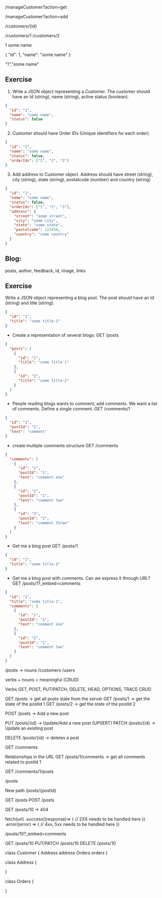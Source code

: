 
/manageCustomer?action=get

/manageCustomer?action=add


/customers/{id}

/customers/1
/customers/2

<customer>
  <id>1</id>
  <name>some name</name>
</customer>

{
  "id": 1,
  "name": "some name"
}

"1","some name"




Exercise
-----------
1. Write a JSON object representing a Customer. The customer should have an Id (string), name (string), active status (boolean).

```json
{
  "id": "1",
  "name": "some name",
  "status": false
}
```

2. Customer should have Order IDs (Unique identifiers for each order).

```json
{
  "id": "1",
  "name": "some name",
  "status": false,
  "orderIds": ["1", "2", "3"]
}
```

3. Add address to Customer object. Address should have street (string), city (string), state (string), postalcode (number) and country (string)

```json
{
  "id": "1",
  "name": "some name",
  "status": false,
  "orderIds": ["1", "2", "3"],
  "address": {
    "street": "some street",
    "city": "some city",
    "state": "some state",
    "postalcode": 123456,
    "country": "some country"
  }
}
```

Blog:
---------
posts, author, feedback, id, image, links

Exercise
-----------
Write a JSON object representing a blog post. The post should have an Id (string) and title (string).

```json
{
  "id": "1",
  "title": "some title-1"
}
```

- Create a representation of several blogs:
GET /posts
```json
{
  "posts": [
    {
      "id": "1",
      "title": "some title-1"
    },
    {
      "id": "2",
      "title": "some title-2"
    }
  ]
}
```

- People reading blogs wants to comment, add comments. We want a list of comments. Define a single comment.
GET /comments/1
```json
{
  "id": "1",
  "postId": "1",
  "text": "comment"
}
```

- create multiple comments structure
GET /comments
```json
{
  "comments": [
    {
      "id": "1",
      "postId": "1",
      "text": "comment one"
    },
    {
      "id": "2",
      "postId": "1",
      "text": "comment two"
    },
    {
      "id": "3",
      "postId": "2",
      "text": "comment three"
    }
  ]
}
```

- Get me a blog post
GET /posts/1
```json
{
  "id": "1",
  "title": "some title-1"
}
```

- Get me a blog post with comments. Can we express it through URL?
GET /posts/1?_embed=comments

```json
{
  "id": "1",
  "title": "some title-1",
  "comments": [
    {
      "id": "1",
      "postId": "1",
      "text": "comment one"
    },
    {
      "id": "2",
      "postId": "1",
      "text": "comment two"
    }
  ]
}
```


/posts -> nouns
/customers 
/users

verbs + nouns = meaningful (CRUD)

Verbs GET, POST, PUT/PATCH, DELETE, HEAD, OPTIONS, TRACE
CRUD

GET /posts -> get all posts state from the server
GET /posts/1 -> get the state of the postId 1
GET /posts/2 -> get the state of the postId 2

POST /posts -> Add a new post

PUT /posts/{id} -> Update/Add a new post (UPSERT)
PATCH /posts/{id} -> Update an existing post

DELETE /posts/{id} -> deletes a post

GET /comments

Relationships in the URL
GET /posts/1/comments -> get all comments related to postId 1

GET /comments/1/posts







/posts

New path /posts/{postId}

GET   /posts
POST  /posts

GET   /posts/10 -> 404

fetch(url)
.success((response)=> {
  // 2XX needs to be handled here
})
.error((error) => {
  // 4xx, 5xx needs to be handled here
})


/posts/10?_embed=comments

GET /posts/10
PUT/PATCH /posts/10
DELETE /posts/10



class Customer {
  Address address
  Orders orders
}

class Address {

}

class Orders {
  
}

